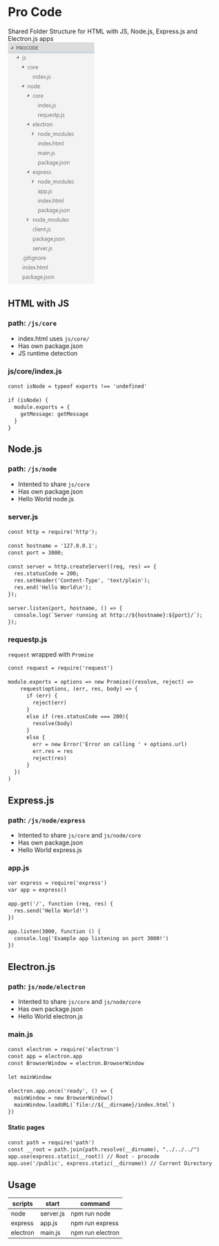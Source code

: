 # Pro Code

Shared Folder Structure for HTML with JS, Node.js, Express.js and  Electron.js apps
<br/>![folders-0.0.1.png](screenshots/folders-0.0.1.png?raw=true)

## HTML with JS
### path: `/js/core`
* index.html uses `js/core/`
* Has own package.json
* JS runtime detection
### js/core/index.js
```
const isNode = typeof exports !== 'undefined'

if (isNode) {
  module.exports = {
    getMessage: getMessage
  }
}
```

## Node.js 
### path: `/js/node`
* Intented to share `js/core`
* Has own package.json
* Hello World node.js
### server.js
```
const http = require('http');

const hostname = '127.0.0.1';
const port = 3000;

const server = http.createServer((req, res) => {
  res.statusCode = 200;
  res.setHeader('Content-Type', 'text/plain');
  res.end('Hello World\n');
});

server.listen(port, hostname, () => {
  console.log(`Server running at http://${hostname}:${port}/`);
});
```
### requestp.js
`request` wrapped with `Promise`
```
const request = require('request')

module.exports = options => new Promise((resolve, reject) =>
    request(options, (err, res, body) => {
      if (err) {
        reject(err)
      }
      else if (res.statusCode === 200){
        resolve(body)
      }
      else {
        err = new Error('Error on calling ' + options.url)
        err.res = res
        reject(res)
      }
  })
)
```

## Express.js
### path: `/js/node/express`
* Intented to share `js/core` and `js/node/core`
* Has own package.json
* Hello World express.js
### app.js
```
var express = require('express')
var app = express()

app.get('/', function (req, res) {
  res.send('Hello World!')
})

app.listen(3000, function () {
  console.log('Example app listening on port 3000!')
})
```

## Electron.js
### path: `js/node/electron`
* Intented to share `js/core` and `js/node/core`
* Has own package.json
* Hello World electron.js
### main.js
```
const electron = require('electron')
const app = electron.app
const BrowserWindow = electron.BrowserWindow

let mainWindow

electron.app.once('ready', () => {
  mainWindow = new BrowserWindow()
  mainWindow.loadURL(`file://${__dirname}/index.html`)
})
```
#### Static pages
```
const path = require('path')
const __root = path.join(path.resolve(__dirname), "../../../")
app.use(express.static(__root)) // Root - procode
app.use('/public', express.static(__dirname)) // Current Directory
```

## Usage
| scripts | start | command |
|---|---|---|
| node | server.js | npm run node |
| express | app.js | npm run express |
| electron | main.js | npm run electron |